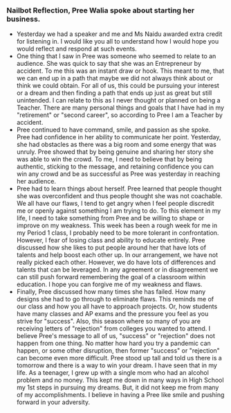 ### **Nailbot Reflection**, Pree Walia spoke about starting her business.
* Yesterday we had a speaker and me and Ms Naidu awarded extra credit for listening in.  I would like you all to understand how I would hope you would reflect and respond at such events.
* One thing that I saw in Pree was someone who seemed to relate to an audience.  She was quick to say that she was an Entrepreneur by accident.  To me this was an instant draw or hook.  This meant to me, that we can end up in a path that maybe we did not always think about or think we could obtain.  For all of us, this could be pursuing your interest or a dream and then finding a path that ends up just as great  but still unintended.   I can relate to this as I never thought or planned on being a Teacher.  There are many personal things and goals that I have had in my "retirement" or "second career", so according to Pree I am a Teacher by accident.
* Pree continued to have command, smile, and passion as she spoke.   Pree had confidence in her ability to communicate her point.  Yesterday, she had obstacles as there was a big room and some energy that was unruly.   Pree showed that by being genuine and sharing her story she was able to win the crowd.  To me, I need to believe that by being authentic, sticking to the message, and retaining confidence you can win any crowd and be as successful as Pree was yesterday in reaching her audience.
* Pree had to learn things about herself.  Pree learned that people thought she was overconfident and thus people thought she was not coachable.  We all have our flaws, I tend to get angry when I feel people discredit me or openly against something I am trying to do.  To this element in my life, I need to take something from Pree and be willing to shape or improve on my weakness.  This week has been a rough week for me in my Period 1 class, I probably need to be more tolerant in confrontation.  However, I fear of losing class and ability to educate entirely.   Pree discussed how she likes to put people around her that have lots of talents and help boost each other up.  In our arrangement, we have not really picked each other.   However, we do have lots of differences and talents that can be leveraged.  In any agreement or in disagreement we can still push forward remembering the goal of a classroom within education.  I hope you can forgive me of my weakness and flaws.
* Finally, Pree discussed how many times she has failed.   How many designs she had to go through to eliminate flaws.  This reminds me of our class and how you all have to approach projects.   Or, how students have many classes and AP exams and the pressure you feel as you strive for "success".   Also, this season where so many of you are receiving letters of "rejection" from colleges you wanted to attend.   I believe Pree's message to all of us, "success" or "rejection" does not happen from one thing.  No matter how hard you try a pandemic can happen, or some other disruption, then former "success" or "rejection" can become even more difficult.  Pree stood up tall and  told us there is a tomorrow and there is a way to win your dream.  I have seen that in my life.   As a teenager, I grew up with a single mom who had an alcohol problem and no money.  This kept me down in many ways in High School my 1st steps in pursuing my dreams.   But,  it did not keep me from many of my accomplishments.  I believe in having a Pree like smile and pushing forward in your adversity.
